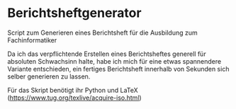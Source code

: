 # Berichtsheftgenerator
Script zum Generieren eines Berichtsheft für die Ausbildung zum Fachinformatiker

Da ich das verpflichtende Erstellen eines Berichtsheftes generell für absoluten Schwachsinn halte, habe ich mich für eine etwas spannendere Variante entschieden, ein fertiges Berichtsheft innerhalb von Sekunden sich selber generieren zu lassen. 

Für das Skript benötigt ihr Python und LaTeX (https://www.tug.org/texlive/acquire-iso.html)
